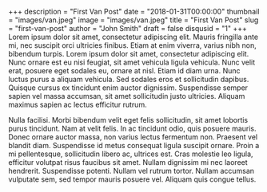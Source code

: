 +++
description = "First Van Post"
date = "2018-01-31T00:00:00"
thumbnail = "images/van.jpeg"
image = "images/van.jpeg"
title = "First Van Post"
slug = "first-van-post"
author = "John Smith"
draft = false
disqusid = "1"
+++
Lorem ipsum dolor sit amet, consectetur adipiscing elit. Mauris fringilla ante mi, nec suscipit orci ultricies finibus. Etiam at enim viverra, varius nibh non, bibendum turpis. Lorem ipsum dolor sit amet, consectetur adipiscing elit. Nunc ornare est eu nisi feugiat, sit amet vehicula ligula vehicula. Nunc velit erat, posuere eget sodales eu, ornare at nisl. Etiam id diam urna. Nunc luctus purus a aliquam vehicula. Sed sodales eros et sollicitudin dapibus. Quisque cursus ex tincidunt enim auctor dignissim. Suspendisse semper sapien vel massa accumsan, sit amet sollicitudin justo ultricies. Aliquam maximus sapien ac lectus efficitur rutrum.

Nulla facilisi. Morbi bibendum velit eget felis sollicitudin, sit amet lobortis purus tincidunt. Nam at velit felis. In ac tincidunt odio, quis posuere mauris. Donec ornare auctor massa, non varius lectus fermentum non. Praesent vel blandit diam. Suspendisse id metus consequat ligula suscipit ornare. Proin a mi pellentesque, sollicitudin libero ac, ultrices est. Cras molestie leo ligula, efficitur volutpat risus faucibus sit amet. Nullam dignissim mi nec laoreet hendrerit. Suspendisse potenti. Nullam vel rutrum tortor. Nullam accumsan vulputate sem, sed tempor mauris posuere vel. Aliquam quis congue tellus.